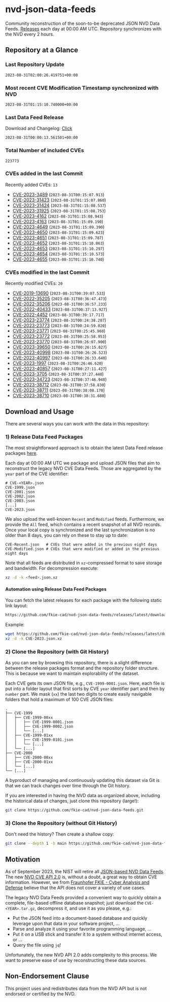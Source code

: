 # nvd-json-data-feeds

Community reconstruction of the soon-to-be deprecated JSON NVD Data Feeds. 
[Releases](https://github.com/fkie-cad/nvd-json-data-feeds/releases/latest) each day at 00:00 AM UTC.
Repository synchronizes with the NVD every 2 hours.

## Repository at a Glance

### Last Repository Update

```plain
2023-08-31T02:00:26.419751+00:00
```

### Most recent CVE Modification Timestamp synchronized with NVD

```plain
2023-08-31T01:15:10.740000+00:00
```

### Last Data Feed Release

Download and Changelog: [Click](https://github.com/fkie-cad/nvd-json-data-feeds/releases/latest)

```plain
2023-08-31T00:00:13.561501+00:00
```

### Total Number of included CVEs

```plain
223773
```

### CVEs added in the last Commit

Recently added CVEs: `13`

* [CVE-2023-3489](CVE-2023/CVE-2023-34xx/CVE-2023-3489.json) (`2023-08-31T00:15:07.913`)
* [CVE-2023-31423](CVE-2023/CVE-2023-314xx/CVE-2023-31423.json) (`2023-08-31T01:15:07.860`)
* [CVE-2023-31424](CVE-2023/CVE-2023-314xx/CVE-2023-31424.json) (`2023-08-31T01:15:08.537`)
* [CVE-2023-31925](CVE-2023/CVE-2023-319xx/CVE-2023-31925.json) (`2023-08-31T01:15:08.753`)
* [CVE-2023-4162](CVE-2023/CVE-2023-41xx/CVE-2023-4162.json) (`2023-08-31T01:15:08.943`)
* [CVE-2023-4163](CVE-2023/CVE-2023-41xx/CVE-2023-4163.json) (`2023-08-31T01:15:09.190`)
* [CVE-2023-4649](CVE-2023/CVE-2023-46xx/CVE-2023-4649.json) (`2023-08-31T01:15:09.390`)
* [CVE-2023-4650](CVE-2023/CVE-2023-46xx/CVE-2023-4650.json) (`2023-08-31T01:15:09.623`)
* [CVE-2023-4651](CVE-2023/CVE-2023-46xx/CVE-2023-4651.json) (`2023-08-31T01:15:09.787`)
* [CVE-2023-4652](CVE-2023/CVE-2023-46xx/CVE-2023-4652.json) (`2023-08-31T01:15:10.063`)
* [CVE-2023-4653](CVE-2023/CVE-2023-46xx/CVE-2023-4653.json) (`2023-08-31T01:15:10.297`)
* [CVE-2023-4654](CVE-2023/CVE-2023-46xx/CVE-2023-4654.json) (`2023-08-31T01:15:10.573`)
* [CVE-2023-4655](CVE-2023/CVE-2023-46xx/CVE-2023-4655.json) (`2023-08-31T01:15:10.740`)


### CVEs modified in the last Commit

Recently modified CVEs: `20`

* [CVE-2019-13690](CVE-2019/CVE-2019-136xx/CVE-2019-13690.json) (`2023-08-31T00:39:07.533`)
* [CVE-2022-35205](CVE-2022/CVE-2022-352xx/CVE-2022-35205.json) (`2023-08-31T00:36:47.473`)
* [CVE-2022-35206](CVE-2022/CVE-2022-352xx/CVE-2022-35206.json) (`2023-08-31T00:36:57.233`)
* [CVE-2022-40433](CVE-2022/CVE-2022-404xx/CVE-2022-40433.json) (`2023-08-31T00:37:13.927`)
* [CVE-2022-4452](CVE-2022/CVE-2022-44xx/CVE-2022-4452.json) (`2023-08-31T00:39:17.717`)
* [CVE-2023-23774](CVE-2023/CVE-2023-237xx/CVE-2023-23774.json) (`2023-08-31T00:24:38.207`)
* [CVE-2023-23773](CVE-2023/CVE-2023-237xx/CVE-2023-23773.json) (`2023-08-31T00:24:59.020`)
* [CVE-2023-23771](CVE-2023/CVE-2023-237xx/CVE-2023-23771.json) (`2023-08-31T00:25:45.960`)
* [CVE-2023-23772](CVE-2023/CVE-2023-237xx/CVE-2023-23772.json) (`2023-08-31T00:25:58.953`)
* [CVE-2023-23770](CVE-2023/CVE-2023-237xx/CVE-2023-23770.json) (`2023-08-31T00:26:07.900`)
* [CVE-2023-39650](CVE-2023/CVE-2023-396xx/CVE-2023-39650.json) (`2023-08-31T00:26:15.827`)
* [CVE-2023-40998](CVE-2023/CVE-2023-409xx/CVE-2023-40998.json) (`2023-08-31T00:26:26.523`)
* [CVE-2023-40997](CVE-2023/CVE-2023-409xx/CVE-2023-40997.json) (`2023-08-31T00:26:33.640`)
* [CVE-2023-1997](CVE-2023/CVE-2023-19xx/CVE-2023-1997.json) (`2023-08-31T00:26:46.620`)
* [CVE-2023-40857](CVE-2023/CVE-2023-408xx/CVE-2023-40857.json) (`2023-08-31T00:27:11.427`)
* [CVE-2023-3705](CVE-2023/CVE-2023-37xx/CVE-2023-3705.json) (`2023-08-31T00:37:27.440`)
* [CVE-2023-34723](CVE-2023/CVE-2023-347xx/CVE-2023-34723.json) (`2023-08-31T00:37:46.940`)
* [CVE-2023-38712](CVE-2023/CVE-2023-387xx/CVE-2023-38712.json) (`2023-08-31T00:37:58.830`)
* [CVE-2023-38711](CVE-2023/CVE-2023-387xx/CVE-2023-38711.json) (`2023-08-31T00:38:08.170`)
* [CVE-2023-38710](CVE-2023/CVE-2023-387xx/CVE-2023-38710.json) (`2023-08-31T00:38:31.680`)


## Download and Usage

There are several ways you can work with the data in this repository:

### 1) Release Data Feed Packages

The most straightforward approach is to obtain the latest Data Feed release packages [here](https://github.com/fkie-cad/nvd-json-data-feeds/releases/latest).

Each day at 00:00 AM UTC we package and upload JSON files that aim to reconstruct the legacy NVD CVE Data Feeds.
Those are aggregated by the `year` part of the CVE identifier:

```
# CVE-<YEAR>.json
CVE-1999.json
CVE-2001.json
CVE-2002.json
CVE-2003.json
[...]
CVE-2023.json
```

We also upload the well-known `Recent` and `Modified` feeds.
Furthermore, we provide the `All` feed, which contains a recent snapshot of all NVD records.
Once your local copy is synchronized and the last synchronization is no older than 8 days, you can rely on these to stay up to date:

```plain
CVE-Recent.json   # CVEs that were added in the previous eight days
CVE-Modified.json # CVEs that were modified or added in the previous eight days
```

Note that all feeds are distributed in `xz`-compressed format to save storage and bandwidth.
For decompression execute:

```sh
xz -d -k <feed>.json.xz
```


#### Automation using Release Data Feed Packages

You can fetch the latest releases for each package with the following static link layout:

```sh
https://github.com/fkie-cad/nvd-json-data-feeds/releases/latest/download/CVE-<YEAR>.json.xz
```

Example:

```sh
wget https://github.com/fkie-cad/nvd-json-data-feeds/releases/latest/download/CVE-2023.json.xz
xz -d -k CVE-2023.json.xz
```

### 2) Clone the Repository (with Git History)

As you can see by browsing this repository, there is a slight difference between the release packages format and the repository folder structure.
This is because we want to maintain explorability of the dataset.

Each CVE gets its own JSON file, e.g., `CVE-1999-0001.json`.
Here, each file is put into a folder layout that first sorts by CVE `year` identifier part and then by `number` part.
We mask (`xx`) the last two digits to create easily navigable folders that hold a maximum of 100 CVE JSON files:

```plain
.
├── CVE-1999
│   ├── CVE-1999-00xx
│   │   ├── CVE-1999-0001.json
│   │   ├── CVE-1999-0002.json
│   │   └── [...]
│   ├── CVE-1999-01xx
│   │   ├── CVE-1999-0101.json
│   │   └── [...]
│   └── [...]
├── CVE-2000
│   ├── CVE-2000-00xx
│   ├── CVE-2000-01xx
│   └── [...]
└── [...]
```

A byproduct of managing and continuously updating this dataset via Git is that we can track changes over time through the Git history.

If you are interested in having the NVD data as organized above, including the historical data of changes, just clone this repository (large!):

```sh
git clone https://github.com/fkie-cad/nvd-json-data-feeds.git
```

### 3) Clone the Repository (without Git History)

Don't need the history? Then create a shallow copy:

```sh
git clone --depth 1 -b main https://github.com/fkie-cad/nvd-json-data-feeds.git
```

## Motivation

As of September 2023, the NIST will retire all [JSON-based NVD Data Feeds](https://nvd.nist.gov/vuln/data-feeds#divRetirementBanner-1).
The new [NVD CVE API 2.0](https://nvd.nist.gov/developers/vulnerabilities) is, without a doubt, a great way to obtain CVE information.
However, we from [Fraunhofer FKIE - Cyber Analysis and Defense](https://www.fkie.fraunhofer.de/en/departments/cad.html) believe that the API does not cover a variety of use cases.

The legacy NVD Data Feeds provided a convenient way to quickly obtain a complete, file-based offline database snapshot; just download the `CVE-<YEAR>.tar.gz`, decompress it, and use it as you please, e.g.:

* Put the JSON feed into a document-based database and quickly leverage upon that data in your software project, ...
* Parse and analyze it using your favorite programming language, ...
* Put it on a USB stick and transfer it to a system without internet access, or ...
* Query the file using `jq`!

Unfortunately, the new NVD API 2.0 adds complexity to this process.
We want to preserve ease of use by reconstructing these data sources.

## Non-Endorsement Clause

This project uses and redistributes data from the NVD API but is not endorsed or certified by the NVD.